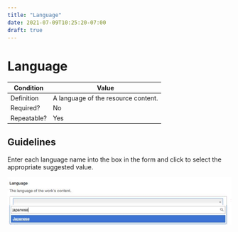 ```yaml
---
title: "Language"
date: 2021-07-09T10:25:20-07:00
draft: true
---
```


# Language

| Condition  | Value |
|-------------|---------------------------|
| Definition  |  A language of the resource content. |
| Required?   | No                        |
| Repeatable? | Yes                        |

## Guidelines

Enter each language name into the box in the form and click to select the appropriate suggested value.

<img src="/LDR_MetadataCreationGuidelines_Language.jpg" alt="Language form box">
